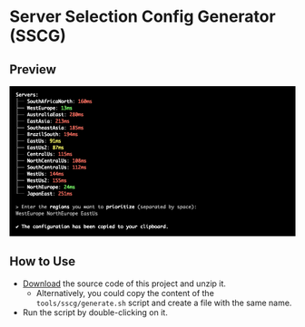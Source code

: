 # Server Selection Config Generator (SSCG)

## Preview

<p align="center">
    <img alt="InfiniteMITM - SSCG Tool" title="InfiniteMITM - SSCG Tool" src="./preview.jpg?v=1" />
</p>

## How to Use

-   [Download](https://github.com/Alexis-Bize/InfiniteMITM/archive/refs/heads/main.zip) the source code of this project and unzip it.
    - Alternatively, you could copy the content of the `tools/sscg/generate.sh` script and create a file with the same name.
-   Run the script by double-clicking on it.
